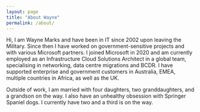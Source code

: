 ```yaml
---
layout: page
title: "About Wayne"
permalink: /about/
---
```


Hi, I am Wayne Marks and have been in IT since 2002 upon leaving the Military. Since then I have worked on government-sensitive projects and with various Microsoft partners. I joined Microsoft in 2020 and am currently employed as an Infrastructure Cloud Solutions Architect in a global team, specialising in networking, data centre migrations and BCDR. I have supported enterprise and government customers in Australia, EMEA, multiple countries in Africa, as well as the UK.

Outside of work, I am married with four daughters, two granddaughters, and a grandson on the way. I also have an unhealthy obsession with Springer Spaniel dogs. I currently have two and a third is on the way.
